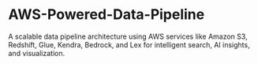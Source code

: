 # AWS-Powered-Data-Pipeline
A scalable data pipeline architecture using AWS services like Amazon S3, Redshift, Glue, Kendra, Bedrock, and Lex for intelligent search, AI insights, and visualization.
